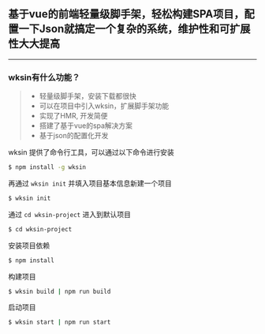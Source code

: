 ## 基于vue的前端轻量级脚手架，轻松构建SPA项目，配置一下Json就搞定一个复杂的系统，维护性和可扩展性大大提高

------

### wksin有什么功能？

> * 轻量级脚手架，安装下载都很快
> * 可以在项目中引入wksin，扩展脚手架功能
> * 实现了HMR, 开发简便
> * 搭建了基于vue的spa解决方案
> * 基于json的配置化开发

wksin 提供了命令行工具，可以通过以下命令进行安装

```bash
$ npm install -g wksin
```

再通过 `wksin init` 并填入项目基本信息新建一个项目

```bash
$ wksin init
```
通过 `cd wksin-project` 进入到默认项目

```bash
$ cd wksin-project
```

安装项目依赖

```bash
$ npm install
```

构建项目

```bash
$ wksin build | npm run build
```

启动项目

```bash
$ wksin start | npm run start
```